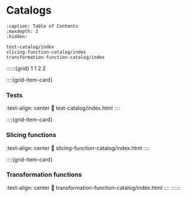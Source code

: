 # Catalogs

```{toctree}
:caption: Table of Contents
:maxdepth: 2
:hidden:

test-catalog/index
slicing-function-catalog/index
transformation-function-catalog/index
```

::::::{grid} 1 1 2 2


::::{grid-item-card} <br/><h3>Tests</h3>
:text-align: center
:link: test-catalog/index.html
::::

::::{grid-item-card} <br/><h3>Slicing functions</h3>
:text-align: center
:link: slicing-function-catalog/index.html
::::

::::{grid-item-card} <br/><h3>Transformation functions</h3>
:text-align: center
:link: transformation-function-catalog/index.html
::::
::::::